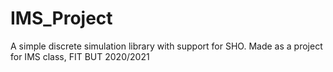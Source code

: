 # IMS_Project
A simple discrete simulation library with support for SHO. Made as a project for IMS class, FIT BUT 2020/2021
